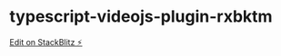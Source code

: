 # typescript-videojs-plugin-rxbktm

[Edit on StackBlitz ⚡️](https://stackblitz.com/edit/typescript-videojs-plugin-rxbktm)